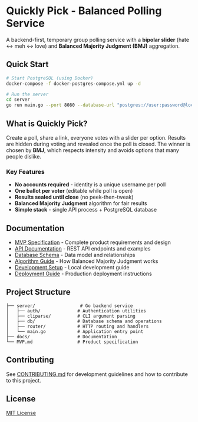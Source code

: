 # Quickly Pick - Balanced Polling Service

A backend-first, temporary group polling service with a **bipolar slider** (hate ↔ meh ↔ love) and **Balanced Majority Judgment (BMJ)** aggregation.

## Quick Start

```bash
# Start PostgreSQL (using Docker)
docker-compose -f docker-postgres-compose.yml up -d

# Run the server
cd server
go run main.go --port 8080 --database-url "postgres://user:password@localhost:5432/quicklypick?sslmode=disable"
```

## What is Quickly Pick?

Create a poll, share a link, everyone votes with a slider per option. Results are hidden during voting and revealed once the poll is closed. The winner is chosen by **BMJ**, which respects intensity and avoids options that many people dislike.

### Key Features

- **No accounts required** - identity is a unique username per poll
- **One ballot per voter** (editable while poll is open)
- **Results sealed until close** (no peek-then-tweak)
- **Balanced Majority Judgment** algorithm for fair results
- **Simple stack** - single API process + PostgreSQL database

## Documentation

- [MVP Specification](MVP.md) - Complete product requirements and design
- [API Documentation](docs/api.md) - REST API endpoints and examples
- [Database Schema](docs/database.md) - Data model and relationships
- [Algorithm Guide](docs/algorithm.md) - How Balanced Majority Judgment works
- [Development Setup](docs/development.md) - Local development guide
- [Deployment Guide](docs/deployment.md) - Production deployment instructions

## Project Structure

```
├── server/                 # Go backend service
│   ├── auth/              # Authentication utilities
│   ├── cliparse/          # CLI argument parsing
│   ├── db/                # Database schema and operations
│   ├── router/            # HTTP routing and handlers
│   └── main.go            # Application entry point
├── docs/                  # Documentation
└── MVP.md                 # Product specification
```

## Contributing

See [CONTRIBUTING.md](CONTRIBUTING.md) for development guidelines and how to contribute to this project.

## License

[MIT License](LICENSE)